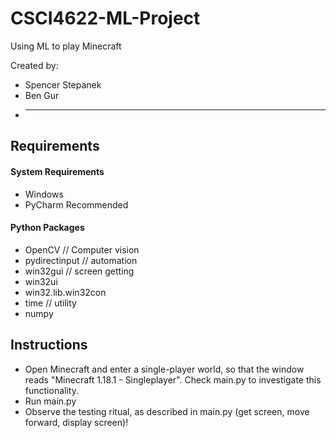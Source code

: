 # CSCI4622-ML-Project
Using ML to play Minecraft

Created by:  
- Spencer Stepanek  
- Ben Gur  
- _________  


## Requirements

#### System Requirements

- Windows  
- PyCharm Recommended

#### Python Packages

- OpenCV  // Computer vision
- pydirectinput  // automation
- win32gui  // screen getting
- win32ui  
- win32.lib.win32con  
- time  // utility
- numpy  


## Instructions
- Open Minecraft and enter a single-player world, so that the window reads "Minecraft 1.18.1 - Singleplayer". Check main.py to investigate this functionality.  
- Run main.py  
- Observe the testing ritual, as described in main.py (get screen, move forward, display screen)!
